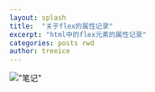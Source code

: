 ```yaml
---
layout: splash
title:  "关于flex的属性记录"
excerpt: "html中的flex元素的属性记录"
categories: posts rwd
author: treeice
---
```

!["笔记"](/image/web_flex.jpg)




